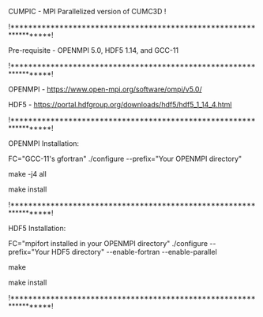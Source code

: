 CUMPIC - MPI Parallelized version of CUMC3D !

!******************************************************************!

Pre-requisite - OPENMPI 5.0, HDF5 1.14, and GCC-11

!******************************************************************!

OPENMPI - https://www.open-mpi.org/software/ompi/v5.0/

HDF5 - https://portal.hdfgroup.org/downloads/hdf5/hdf5_1_14_4.html

!******************************************************************!

OPENMPI Installation:

FC="GCC-11's gfortran" ./configure --prefix="Your OPENMPI directory" 

make -j4 all

make install

!******************************************************************!

HDF5 Installation:

FC="mpifort installed in your OPENMPI directory" ./configure --prefix="Your HDF5 directory" --enable-fortran --enable-parallel

make

make install

!******************************************************************!

